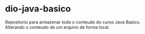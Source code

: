 # dio-java-basico
Repositorio para armazenar todo o conteudo do curso Java Basico.
Alterando o conteudo de um arquivo de forma local.